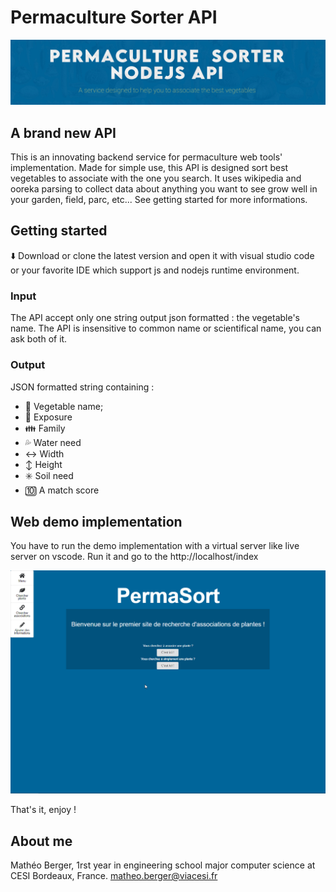 # Permaculture Sorter API
![Title](/Images/permasortTitle.jpg)



## A brand new API
This is an innovating backend service for permaculture web tools' implementation. Made for simple use, this API is designed sort best vegetables to associate with the one you search. It uses wikipedia and ooreka parsing to collect data about anything you want to see grow well in your garden, field, parc, etc... See getting started for more informations.

## Getting started
:arrow_down:   Download or clone the latest version and open it with visual studio code or your favorite IDE which support js and nodejs runtime environment. 

### Input
The API accept only one string output json formatted : the vegetable's name. The API is insensitive to common name or scientifical name, you can ask both of it.

### Output
JSON formatted string containing :

 * :sunflower: Vegetable name;
 * :low_brightness: Exposure
 * :family: Family
 * :sweat_drops: Water need
 * :left_right_arrow: Width
 * :arrow_up_down: Height
 * :eight_spoked_asterisk: Soil need
 * :keycap_ten: A match score

## Web demo implementation

You have to run the demo implementation with a virtual server like live server on vscode.
Run it and go to the http://localhost/index

![Alt text](/Images/permasortAPI.gif)

That's it, enjoy !

## About me

Mathéo Berger, 1rst year in engineering school major computer science at CESI Bordeaux, France.
<matheo.berger@viacesi.fr>


